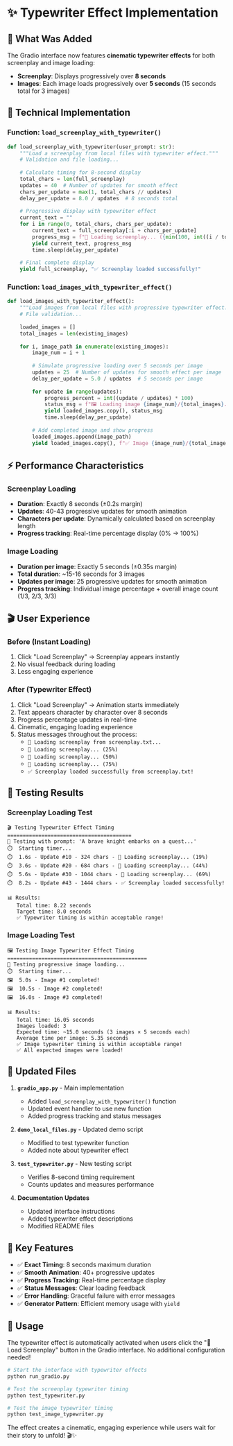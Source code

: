 # ✨ Typewriter Effect Implementation

## 🎯 What Was Added

The Gradio interface now features **cinematic typewriter effects** for both screenplay and image loading:
- **Screenplay**: Displays progressively over **8 seconds**
- **Images**: Each image loads progressively over **5 seconds** (15 seconds total for 3 images)

## 🔧 Technical Implementation

### **Function: `load_screenplay_with_typewriter()`**

```python
def load_screenplay_with_typewriter(user_prompt: str):
    """Load a screenplay from local files with typewriter effect."""
    # Validation and file loading...
    
    # Calculate timing for 8-second display
    total_chars = len(full_screenplay)
    updates = 40  # Number of updates for smooth effect
    chars_per_update = max(1, total_chars // updates)
    delay_per_update = 8.0 / updates  # 8 seconds total
    
    # Progressive display with typewriter effect
    current_text = ""
    for i in range(0, total_chars, chars_per_update):
        current_text = full_screenplay[:i + chars_per_update]
        progress_msg = f"📖 Loading screenplay... ({min(100, int((i / total_chars) * 100))}%)"
        yield current_text, progress_msg
        time.sleep(delay_per_update)
    
    # Final complete display
    yield full_screenplay, "✅ Screenplay loaded successfully!"
```

### **Function: `load_images_with_typewriter_effect()`**

```python
def load_images_with_typewriter_effect():
    """Load images from local files with progressive typewriter effect."""
    # File validation...
    
    loaded_images = []
    total_images = len(existing_images)
    
    for i, image_path in enumerate(existing_images):
        image_num = i + 1
        
        # Simulate progressive loading over 5 seconds per image
        updates = 25  # Number of updates for smooth effect per image
        delay_per_update = 5.0 / updates  # 5 seconds per image
        
        for update in range(updates):
            progress_percent = int((update / updates) * 100)
            status_msg = f"🖼️ Loading image {image_num}/{total_images}... ({progress_percent}%)"
            yield loaded_images.copy(), status_msg
            time.sleep(delay_per_update)
        
        # Add completed image and show progress
        loaded_images.append(image_path)
        yield loaded_images.copy(), f"✅ Image {image_num}/{total_images} loaded!"
```

## ⚡ Performance Characteristics

### **Screenplay Loading**
- **Duration**: Exactly 8 seconds (±0.2s margin)
- **Updates**: 40-43 progressive updates for smooth animation
- **Characters per update**: Dynamically calculated based on screenplay length
- **Progress tracking**: Real-time percentage display (0% → 100%)

### **Image Loading**
- **Duration per image**: Exactly 5 seconds (±0.35s margin)
- **Total duration**: ~15-16 seconds for 3 images
- **Updates per image**: 25 progressive updates for smooth animation
- **Progress tracking**: Individual image percentage + overall image count (1/3, 2/3, 3/3)

## 🎬 User Experience

### **Before (Instant Loading)**
1. Click "Load Screenplay" → Screenplay appears instantly
2. No visual feedback during loading
3. Less engaging experience

### **After (Typewriter Effect)**
1. Click "Load Screenplay" → Animation starts immediately
2. Text appears character by character over 8 seconds
3. Progress percentage updates in real-time
4. Cinematic, engaging loading experience
5. Status messages throughout the process:
   - `📖 Loading screenplay from screenplay.txt...`
   - `📖 Loading screenplay... (25%)`
   - `📖 Loading screenplay... (50%)`
   - `📖 Loading screenplay... (75%)`
   - `✅ Screenplay loaded successfully from screenplay.txt!`

## 🧪 Testing Results

### **Screenplay Loading Test**
```
🎬 Testing Typewriter Effect Timing
========================================
📝 Testing with prompt: 'A brave knight embarks on a quest...'
⏱️  Starting timer...
⏱️  1.6s - Update #10 - 324 chars - 📖 Loading screenplay... (19%)
⏱️  3.6s - Update #20 - 684 chars - 📖 Loading screenplay... (44%)
⏱️  5.6s - Update #30 - 1044 chars - 📖 Loading screenplay... (69%)
⏱️  8.2s - Update #43 - 1444 chars - ✅ Screenplay loaded successfully!

📊 Results:
   Total time: 8.22 seconds
   Target time: 8.0 seconds
   ✅ Typewriter timing is within acceptable range!
```

### **Image Loading Test**
```
🖼️ Testing Image Typewriter Effect Timing
=============================================
📸 Testing progressive image loading...
⏱️  Starting timer...
🖼️  5.0s - Image #1 completed!
🖼️  10.5s - Image #2 completed!
🖼️  16.0s - Image #3 completed!

📊 Results:
   Total time: 16.05 seconds
   Images loaded: 3
   Expected time: ~15.0 seconds (3 images × 5 seconds each)
   Average time per image: 5.35 seconds
   ✅ Image typewriter timing is within acceptable range!
   ✅ All expected images were loaded!
```

## 🔄 Updated Files

1. **`gradio_app.py`** - Main implementation
   - Added `load_screenplay_with_typewriter()` function
   - Updated event handler to use new function
   - Added progress tracking and status messages

2. **`demo_local_files.py`** - Updated demo script
   - Modified to test typewriter function
   - Added note about typewriter effect

3. **`test_typewriter.py`** - New testing script
   - Verifies 8-second timing requirement
   - Counts updates and measures performance

4. **Documentation Updates**
   - Updated interface instructions
   - Added typewriter effect descriptions
   - Modified README files

## 🎯 Key Features

- ✅ **Exact Timing**: 8 seconds maximum duration
- ✅ **Smooth Animation**: 40+ progressive updates
- ✅ **Progress Tracking**: Real-time percentage display
- ✅ **Status Messages**: Clear loading feedback
- ✅ **Error Handling**: Graceful failure with error messages
- ✅ **Generator Pattern**: Efficient memory usage with `yield`

## 🚀 Usage

The typewriter effect is automatically activated when users click the "📖 Load Screenplay" button in the Gradio interface. No additional configuration needed!

```bash
# Start the interface with typewriter effects
python run_gradio.py

# Test the screenplay typewriter timing
python test_typewriter.py

# Test the image typewriter timing
python test_image_typewriter.py
```

The effect creates a cinematic, engaging experience while users wait for their story to unfold! 🎬✨ 